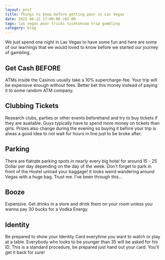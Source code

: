 ```yaml
---
layout: post
title: Things to know before getting poor in Las Vegas
date: 2022-06-12 17:00:00 +01:00
tags: las vegas poor tricks nicetoknow trip gambling
category: blog
---
```


We just spend one night in Las Vegas to have some fun and here are some of our learnings that we would loved to know before we started our journey of gambling.

## Get Cash BEFORE

ATMs inside the Casinos usually take a 10% supercharge-fee.
Your trip will be expensive enough without fees.
Better bet this money instead of paying it to some random ATM company.

## Clubbing Tickets

Research clubs, parties or other events beforehand and try to buy tickets if they are available.
Guys typically have to spend more money on tickets than girls.
Prizes also change during the evening so buying it before your trip is alwas a good idea to not wait for hours in line just to be broke after.

## Parking

There are flatrate parking spots in nearly every big hotel for around 15 - 25 Dollar per day depending on the day of the week.
Don't forget to park in front of the Hostel unload your baggage!
It looks weird wandering around Vegas with a huge bag. Trust me. I've been through this...


## Booze

Expensive. Get drinks in a store and drink them on your room unless you wanna pay 30 bucks for a Vodka Energy.

## Identity

Be prepared to show your Identity Card everytime you want to watch or play at a table.
Everybody who looks to be younger than 35 will be asked for his ID.
This is a standard procedure, be prepared just hand out your card. You'll get it back for sure!

